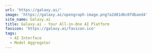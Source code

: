 ```yaml
---
url: 'https://galaxy.ai/'
image: 'https://galaxy.ai/opengraph-image.png?a2d81d6c0fdbaed4'
site_name: Galaxy.ai
title: Galaxy.ai - Your All-in-One AI Platform
favicon: 'https://galaxy.ai/favicon.ico'
tags:
  - AI Interface
  - Model Aggregator
---
```


